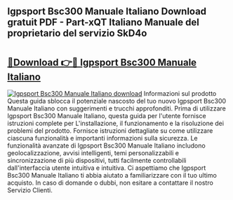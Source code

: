 ## Igpsport Bsc300 Manuale Italiano Download gratuit PDF - Part-xQT Italiano Manuale del proprietario del servizio SkD4o

# <h2><a href="http://dfdhav.blite.top/?on=Igpsport+Bsc300+Manuale+Italiano">🔗Download 👉🔴 Igpsport Bsc300 Manuale Italiano</a></h2>

[![Igpsport Bsc300 Manuale Italiano download](https://i.imgur.com/lujVjoI.png)](http://dfdhav.blite.top/?on=Igpsport+Bsc300+Manuale+Italiano)
Informazioni sul prodotto Questa guida sblocca il potenziale nascosto del tuo nuovo Igpsport Bsc300 Manuale Italiano con suggerimenti e trucchi approfonditi. Prima di utilizzare Igpsport Bsc300 Manuale Italiano, questa guida per l'utente fornisce istruzioni complete per L'installazione, il funzionamento e la risoluzione dei problemi del prodotto. Fornisce istruzioni dettagliate su come utilizzare ciascuna funzionalità e importanti informazioni sulla sicurezza. Le funzionalità avanzate di Igpsport Bsc300 Manuale Italiano includono geolocalizzazione, avvisi intelligenti, temi personalizzabili e sincronizzazione di più dispositivi, tutti facilmente controllabili dall'interfaccia utente intuitiva e intuitiva. Ci aspettiamo che Igpsport Bsc300 Manuale Italiano ti abbia aiutato a familiarizzare con il tuo ultimo acquisto. In caso di domande o dubbi, non esitare a contattare il nostro Servizio Clienti.
